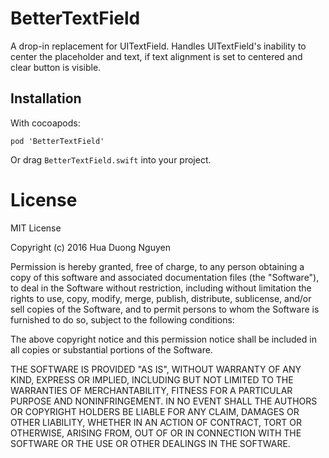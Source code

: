 # BetterTextField
A drop-in replacement for UITextField.
Handles UITextField's inability to center the placeholder and text, if text alignment is set to centered and clear button is visible.

## Installation
With cocoapods:

`pod 'BetterTextField'`

Or drag `BetterTextField.swift` into your project.

# License
MIT License

Copyright (c) 2016 Hua Duong Nguyen

Permission is hereby granted, free of charge, to any person obtaining a copy
of this software and associated documentation files (the "Software"), to deal
in the Software without restriction, including without limitation the rights
to use, copy, modify, merge, publish, distribute, sublicense, and/or sell
copies of the Software, and to permit persons to whom the Software is
furnished to do so, subject to the following conditions:

The above copyright notice and this permission notice shall be included in all
copies or substantial portions of the Software.

THE SOFTWARE IS PROVIDED "AS IS", WITHOUT WARRANTY OF ANY KIND, EXPRESS OR
IMPLIED, INCLUDING BUT NOT LIMITED TO THE WARRANTIES OF MERCHANTABILITY,
FITNESS FOR A PARTICULAR PURPOSE AND NONINFRINGEMENT. IN NO EVENT SHALL THE
AUTHORS OR COPYRIGHT HOLDERS BE LIABLE FOR ANY CLAIM, DAMAGES OR OTHER
LIABILITY, WHETHER IN AN ACTION OF CONTRACT, TORT OR OTHERWISE, ARISING FROM,
OUT OF OR IN CONNECTION WITH THE SOFTWARE OR THE USE OR OTHER DEALINGS IN THE
SOFTWARE.

